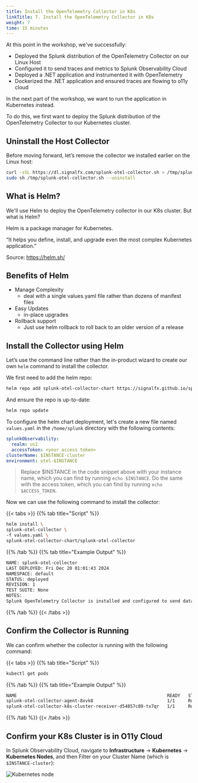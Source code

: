 ```yaml
---
title: Install the OpenTelemetry Collector in K8s
linkTitle: 7. Install the OpenTelemetry Collector in K8s
weight: 7
time: 15 minutes
---
```


At this point in the workshop, we've successfully: 

* Deployed the Splunk distribution of the OpenTelemetry Collector on our Linux Host
* Configured it to send traces and metrics to Splunk Observability Cloud
* Deployed a .NET application and instrumented it with OpenTelemetry 
* Dockerized the .NET application and ensured traces are flowing to o11y cloud

In the next part of the workshop, we want to run the application in Kubernetes instead. 

To do this, we first want to deploy the Splunk distribution of the OpenTelemetry Collector 
to our Kubernetes cluster. 

## Uninstall the Host Collector 

Before moving forward, let’s remove the collector we installed earlier on the Linux host: 

``` bash
curl -sSL https://dl.signalfx.com/splunk-otel-collector.sh > /tmp/splunk-otel-collector.sh;
sudo sh /tmp/splunk-otel-collector.sh --uninstall
```

## What is Helm? 

We'll use Helm to deploy the OpenTelemetry collector in our K8s cluster.  But what is Helm? 

Helm is a package manager for Kubernetes.

“It helps you define, install, and upgrade even the most complex Kubernetes application.”

Source:  https://helm.sh/ 

## Benefits of Helm

* Manage Complexity
  * deal with a single values.yaml file rather than dozens of manifest files
* Easy Updates
  * in-place upgrades
* Rollback support
  * Just use helm rollback to roll back to an older version of a release 

## Install the Collector using Helm

Let’s use the command line rather than the in-product wizard to create our own 
`helm` command to install the collector. 

We first need to add the helm repo: 

``` bash
helm repo add splunk-otel-collector-chart https://signalfx.github.io/splunk-otel-collector-chart
```

And ensure the repo is up-to-date: 

``` bash
helm repo update
```

To configure the helm chart deployment, let's create a new file named `values.yaml` in 
the `/home/splunk` directory with the following contents: 

``` yaml
splunkObservability:
  realm: us1
  accessToken: <your access token> 
clusterName: $INSTANCE-cluster
environment: otel-$INSTANCE
```

> Replace $INSTANCE in the code snippet above with your instance name, which you 
> can find by running `echo $INSTANCE`.  Do the same with the access token, which 
> you can find by running `echo $ACCESS_TOKEN`. 

Now we can use the following command to install the collector: 

{{< tabs >}}
{{% tab title="Script" %}}

``` bash
helm install \
splunk-otel-collector \
-f values.yaml \
splunk-otel-collector-chart/splunk-otel-collector
```

{{% /tab %}}
{{% tab title="Example Output" %}}

``` bash
NAME: splunk-otel-collector
LAST DEPLOYED: Fri Dec 20 01:01:43 2024
NAMESPACE: default
STATUS: deployed
REVISION: 1
TEST SUITE: None
NOTES:
Splunk OpenTelemetry Collector is installed and configured to send data to Splunk Observability realm us1.
```

{{% /tab %}}
{{< /tabs >}}

## Confirm the Collector is Running

We can confirm whether the collector is running with the following command: 

{{< tabs >}}
{{% tab title="Script" %}}

``` bash
kubectl get pods
```

{{% /tab %}}
{{% tab title="Example Output" %}}

``` bash
NAME                                                         READY   STATUS    RESTARTS   AGE
splunk-otel-collector-agent-8xvk8                            1/1     Running   0          49s
splunk-otel-collector-k8s-cluster-receiver-d54857c89-tx7qr   1/1     Running   0          49s
```

{{% /tab %}}
{{< /tabs >}}

## Confirm your K8s Cluster is in O11y Cloud

In Splunk Observability Cloud, navigate to **Infrastructure** -> **Kubernetes** -> **Kubernetes Nodes**, 
and then Filter on your Cluster Name (which is `$INSTANCE-cluster`): 

![Kubernetes node](../images/k8snode.png)
